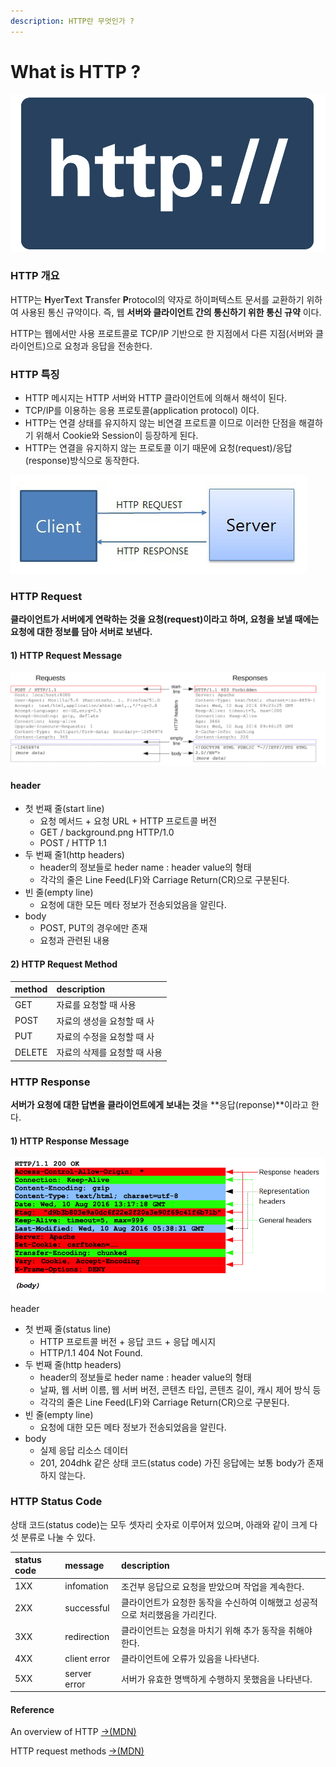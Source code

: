 ```yaml
---
description: HTTP란 무엇인가 ?
---
```


# What is HTTP ?

![http://](../.gitbook/assets/s.svg)

### HTTP 개요

HTTP는 **H**yer**T**ext **T**ransfer **P**rotocol의 약자로 하이퍼텍스트 문서를 교환하기 위하여 사용된 통신 규약이다. 즉, 웹 **서버와 클라이언트 간의 통신하기 위한 통신 규약** 이다.

HTTP는 웹에서만 사용 프로트콜로 TCP/IP 기반으로 한 지점에서 다른 지점\(서버와 클라이언트\)으로 요청과 응답을 전송한다.

### HTTP 특징

* HTTP 메시지는 HTTP 서버와 HTTP 클라이언트에 의해서 해석이 된다.
* TCP/IP를 이용하는 응용 프로토콜\(application protocol\) 이다.
* HTTP는 연결 상태를 유지하지 않는 비연결 프로트콜 이므로 이러한 단점을 해결하기 위해서 Cookie와 Session이 등장하게 된다.
* HTTP는 연결을 유지하지 않는 프로토콜 이기 때문에 요청\(request\)/응답\(response\)방식으로 동작한다.

![HTTP - request, response](../.gitbook/assets/image-1-.png)

### **HTTP Request**

**클라이언트가 서버에게 연락하는 것을 요청\(request\)이라고 하며, 요청을 보낼 때에는 요청에 대한 정보를 담아 서버로 보낸다.**

#### 1\) HTTP Request Message

![http request message](../.gitbook/assets/http-example.png)

#### header

* 첫 번째 줄\(start line\)
  * 요청 메서드 + 요청 URL + HTTP 프로트콜 버전
  * GET / background.png HTTP/1.0
  * POST / HTTP 1.1
* 두 번째 줄1\(http headers\)
  * header의 정보들로 heder name : header value의 형태
  * 각각의 줄은 Line Feed\(LF\)와 Carriage Return\(CR\)으로 구분된다.
* 빈 줄\(empty line\)
  * 요청에 대한 모든 메타 정보가 전송되었음을 알린다.
* body
  * POST, PUT의 경우에만 존재
  * 요청과 관련된 내용

#### 2\) HTTP Request Method

| method | description |
| :--- | :--- |
| GET | 자료를 요청할 때 사용 |
| POST | 자료의 생성을 요청할 때 사 |
| PUT | 자료의 수정을 요청할 때 사 |
| DELETE | 자료의 삭제를 요청할 때 사용 |

### HTTP Response

**서버가 요청에 대한 답변을 클라이언트에게 보내는 것**을 **응답\(reponse\)**이라고 한다.

#### 1\) HTTP Response Message

![http reponse message](../.gitbook/assets/http_response_headers3.png)

header

* 첫 번째 줄\(status line\)
  * HTTP 프로트콜 버전 + 응답 코드 + 응답 메시지
  * HTTP/1.1 404 Not Found.
* 두 번째 줄\(http headers\)
  * header의 정보들로 heder name : header value의 형태
  * 날짜, 웹 서버 이름, 웹 서버 버전, 콘텐츠 타입, 콘텐츠 길이, 캐시 제어 방식 등
  * 각각의 줄은 Line Feed\(LF\)와 Carriage Return\(CR\)으로 구분된다.
* 빈 줄\(empty line\)
  * 요청에 대한 모든 메타 정보가 전송되었음을 알린다.
* body
  * 실제 응답 리소스 데이터
  * 201, 204dhk 같은 상태 코드\(status code\) 가진 응답에는 보통 body가 존재하지 않는다.

### HTTP Status Code

상태 코드\(status code\)는 모두 셋자리 숫자로 이루어져 있으며, 아래와 같이 크게 다섯 분류로 나눌 수 있다.

| status code | message | description |
| :--- | :--- | :--- |
| 1XX | infomation | 조건부 응답으로 요청을 받았으며 작업을 계속한다. |
| 2XX | successful | 클라이언트가 요청한 동작을 수신하여 이해했고 성공적으로 처리했음을 가리킨다. |
| 3XX | redirection | 클라이언트는 요청을 마치기 위해 추가 동작을 취해야 한다. |
| 4XX | client error | 클라이언트에 오류가 있음을 나타낸다. |
| 5XX | server error | 서버가 유효한 명백하게 수행하지 못했음을 나타낸다. |

####  Reference

An overview of HTTP [→\(MDN\)](https://developer.mozilla.org/en-US/docs/Web/HTTP/Overview)

HTTP request methods [→\(MDN\)](https://developer.mozilla.org/en-US/docs/Web/HTTP/Methods)



